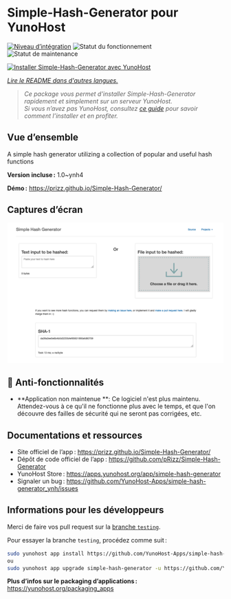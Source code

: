 <!--
Nota bene : ce README est automatiquement généré par <https://github.com/YunoHost/apps/tree/master/tools/readme_generator>
Il NE doit PAS être modifié à la main.
-->

# Simple-Hash-Generator pour YunoHost

[![Niveau d’intégration](https://dash.yunohost.org/integration/simple-hash-generator.svg)](https://ci-apps.yunohost.org/ci/apps/simple-hash-generator/) ![Statut du fonctionnement](https://ci-apps.yunohost.org/ci/badges/simple-hash-generator.status.svg) ![Statut de maintenance](https://ci-apps.yunohost.org/ci/badges/simple-hash-generator.maintain.svg)

[![Installer Simple-Hash-Generator avec YunoHost](https://install-app.yunohost.org/install-with-yunohost.svg)](https://install-app.yunohost.org/?app=simple-hash-generator)

*[Lire le README dans d'autres langues.](./ALL_README.md)*

> *Ce package vous permet d’installer Simple-Hash-Generator rapidement et simplement sur un serveur YunoHost.*  
> *Si vous n’avez pas YunoHost, consultez [ce guide](https://yunohost.org/install) pour savoir comment l’installer et en profiter.*

## Vue d’ensemble

A simple hash generator utilizing a collection of popular and useful hash functions


**Version incluse :** 1.0~ynh4

**Démo :** <https://prizz.github.io/Simple-Hash-Generator/>

## Captures d’écran

![Capture d’écran de Simple-Hash-Generator](./doc/screenshots/screenshot.png)

## :red_circle: Anti-fonctionnalités

- **Application non maintenue **: Ce logiciel n'est plus maintenu. Attendez-vous à ce qu'il ne fonctionne plus avec le temps, et que l'on découvre des failles de sécurité qui ne seront pas corrigées, etc.

## Documentations et ressources

- Site officiel de l’app : <https://prizz.github.io/Simple-Hash-Generator/>
- Dépôt de code officiel de l’app : <https://github.com/pRizz/Simple-Hash-Generator>
- YunoHost Store : <https://apps.yunohost.org/app/simple-hash-generator>
- Signaler un bug : <https://github.com/YunoHost-Apps/simple-hash-generator_ynh/issues>

## Informations pour les développeurs

Merci de faire vos pull request sur la [branche `testing`](https://github.com/YunoHost-Apps/simple-hash-generator_ynh/tree/testing).

Pour essayer la branche `testing`, procédez comme suit :

```bash
sudo yunohost app install https://github.com/YunoHost-Apps/simple-hash-generator_ynh/tree/testing --debug
ou
sudo yunohost app upgrade simple-hash-generator -u https://github.com/YunoHost-Apps/simple-hash-generator_ynh/tree/testing --debug
```

**Plus d’infos sur le packaging d’applications :** <https://yunohost.org/packaging_apps>
